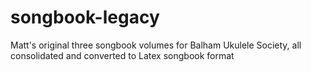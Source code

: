 songbook-legacy
===============

Matt's original three songbook volumes for Balham Ukulele Society, all consolidated and converted to Latex songbook format
